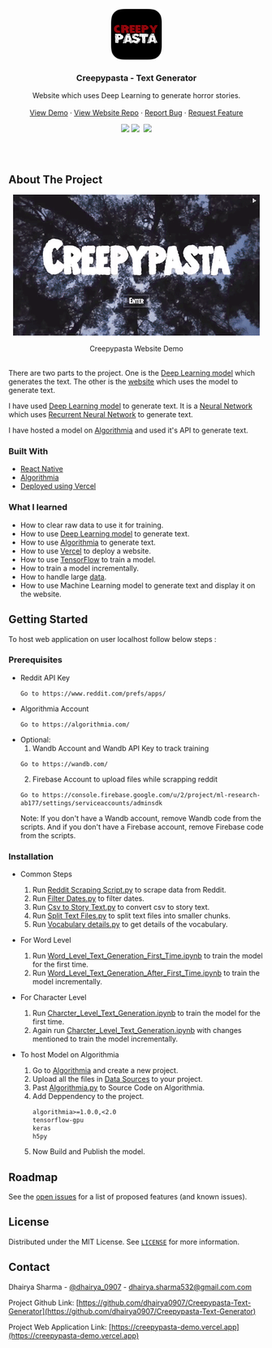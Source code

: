 <!-- PROJECT LOGO -->

<p align="center">
  <a href="https://creepypasta-demo.vercel.app/">
    <img src="/Images/logo.png" alt="Logo" width="100" height="100">
  </a>

  <h3 align="center">Creepypasta - Text Generator</h3>

  <p align="center">
    Website which uses Deep Learning to generate horror stories.
    <br />
    <br />
    <a href="https://creepypasta-demo.vercel.app/">View Demo</a>
    ·
    <a href="https://github.com/dhairya0907/Creepypasta-Text-Generator-Website">View Website Repo</a>
    ·
    <a href="https://github.com/dhairya0907/Creepypasta-Text-Generator/issues">Report Bug</a>
    ·
    <a href="https://github.com/dhairya0907/Creepypasta-Text-Generator/issues">Request Feature</a>
  </p>
</p>

<!-- PROJECT SHIELDS -->
<div align="center">
   <a target="_blank" href="https://github.com/dhairya0907/Creepypasta-Text-Generator/blob/main/LICENSE"><img src="https://badgen.net/badge/license/MIT/blue"></a>
   <a target="_blank" href="https://www.linkedin.com/in/dhairyasharma0907/"><img src="https://img.shields.io/badge/style--5eba00.svg?label=LinkedIn&logo=linkedin&style=social"></a>&nbsp;
    <a target="_blank" href="https://twitter.com/dhairya_0907"><img src="https://img.shields.io/twitter/follow/dhairya_0907?label=Follow&style=social"></a>
</div>




<!-- ABOUT THE PROJECT -->
<p>
  <br/>
  <br/>
</p>


## About The Project

<p align="center" >
   <a href="https://creepypasta-demo.vercel.app/">
    <img alt="Creepypasta Website Demo" src="/Images/Desktop_Screen_GIf.gif"/>
    </a>

</p>
<p  align="center">
  Creepypasta Website Demo
  <br/>
 <br/>
</p>

There are two parts to the project. One is the <a href="https://github.com/dhairya0907/Creepypasta-Text-Generator/tree/main/Data%20Sources/Models">Deep Learning model</a> which generates the text. The other is the <a href="https://creepypasta-demo.vercel.app/">website</a> which uses the model to generate text.

I have used <a href="https://github.com/dhairya0907/Creepypasta-Text-Generator/tree/main/Data%20Sources/Models">Deep Learning model</a> to generate text. It is a <a href="https://en.wikipedia.org/wiki/Neural_network">Neural Network</a> which uses <a href="https://en.wikipedia.org/wiki/Recurrent_neural_network">Recurrent Neural Network</a> to generate text.

I have hosted a model on  <a href="https://algorithmia.com/">Algorithmia</a> and used it's API to generate text.


### Built With
* [React Native](https://reactnative.dev/)
* [Algorithmia](https://algorithmia.com/)
* [Deployed using Vercel](https://vercel.com/)

### What I learned
* How to clear raw data to use it for training.
* How to use <a href="https://github.com/dhairya0907/Creepypasta-Text-Generator/tree/main/Data%20Sources/Models">Deep Learning model</a> to generate text.
* How to use <a href="https://algorithmia.com/">Algorithmia</a> to generate text.
* How to use <a href="https://vercel.com/">Vercel</a> to deploy a website.
* How to use <a href="https://www.tensorflow.org/">TensorFlow</a> to train a model.
* How to train a model incrementally.
* How to handle large <a href="https://github.com/dhairya0907/Creepypasta-Text-Generator/tree/main/Data%20Sources">data</a>.
* How to use Machine Learning model to generate text and display it on the website.



<!-- GETTING STARTED -->
## Getting Started

To host web application on user localhost follow below steps :

### Prerequisites

* Reddit API Key
  ```
  Go to https://www.reddit.com/prefs/apps/
  ```
* Algorithmia Account
  ```
  Go to https://algorithmia.com/
  ```
* Optional: 
    1. Wandb Account and Wandb API Key to track training
    ```
    Go to https://wandb.com/
    ```
    2. Firebase Account to upload files while scrapping reddit
    ```
    Go to https://console.firebase.google.com/u/2/project/ml-research-ab177/settings/serviceaccounts/adminsdk
    ```
  Note: If you don't have a Wandb account, remove Wandb code from the scripts. And if you don't have a Firebase   account, remove Firebase code from the scripts.

### Installation
* Common Steps
    1. Run <a href="https://github.com/dhairya0907/Creepypasta-Text-Generator/blob/main/Scripts/Reddit%20Scraping%20Script.py">Reddit Scraping Script.py</a> to scrape data from Reddit.
    2. Run <a href="https://github.com/dhairya0907/Creepypasta-Text-Generator/blob/main/Scripts/Filter%20Dates.py">Filter Dates.py</a> to filter dates.
    3. Run <a href="https://github.com/dhairya0907/Creepypasta-Text-Generator/blob/main/Scripts/Csv%20to%20Story%20Text.py">Csv to Story Text.py</a> to convert csv to story text.
    4. Run <a href="https://github.com/dhairya0907/Creepypasta-Text-Generator/blob/main/Scripts/Split%20Text%20Files.py">Split Text Files.py</a> to split text files into smaller chunks.
    5. Run <a href="https://github.com/dhairya0907/Creepypasta-Text-Generator/blob/main/Scripts/Vocabulary%20details.py">Vocabulary details.py</a> to get details of the vocabulary.

* For Word Level
    1. Run <a href="https://github.com/dhairya0907/Creepypasta-Text-Generator/blob/main/Scripts/Word_Level_Text_Generation_First_Time.ipynb">Word_Level_Text_Generation_First_Time.ipynb</a> to train the model for the first time.
    2. Run <a href="https://github.com/dhairya0907/Creepypasta-Text-Generator/blob/main/Scripts/Word_Level_Text_Generation_After_First_Time.ipynb">Word_Level_Text_Generation_After_First_Time.ipynb</a> to train the model incrementally.

* For Character Level
    1. Run <a href="https://github.com/dhairya0907/Creepypasta-Text-Generator/blob/main/Scripts/Charcter_Level_Text_Generation.ipynb">Charcter_Level_Text_Generation.ipynb</a> to train the model for the first time.
    2. Again run <a href="https://github.com/dhairya0907/Creepypasta-Text-Generator/blob/main/Scripts/Charcter_Level_Text_Generation.ipynb">Charcter_Level_Text_Generation.ipynb</a> with changes mentioned to train the model incrementally.

* To host Model on Algorithmia
    1. Go to <a href="https://algorithmia.com/">Algorithmia</a> and create a new project.
    2. Upload all the files in <a href="https://github.com/dhairya0907/Creepypasta-Text-Generator/tree/main/Data%20Sources">Data Sources</a> to your project.
    3. Past <a href="https://github.com/dhairya0907/Creepypasta-Text-Generator/blob/main/Scripts/Algorithmia.py">Algorithmia.py</a> to Source Code on Algorithmia.
    4. Add Deppendency to the project.
        ```
        algorithmia>=1.0.0,<2.0
        tensorflow-gpu
        keras
        h5py
        ```
    5. Now Build and Publish the model.


<!-- ROADMAP -->
## Roadmap

See the [open issues](https://github.com/dhairya0907/Creepypasta-Text-Generator/issues) for a list of proposed features (and known issues).



<!-- LICENSE -->
## License

Distributed under the MIT License. See [`LICENSE`](https://github.com/dhairya0907/Creepypasta-Text-Generator/blob/main/LICENSE) for more information.



<!-- CONTACT -->
## Contact

Dhairya Sharma - [@dhairya_0907](https://twitter.com/dhairya_0907) - dhairya.sharma532@gmail.com.com

Project Github Link: [https://github.com/dhairya0907/Creepypasta-Text-Generator](https://github.com/dhairya0907/Creepypasta-Text-Generator)

Project Web Application Link: [https://creepypasta-demo.vercel.app](https://creepypasta-demo.vercel.app)
